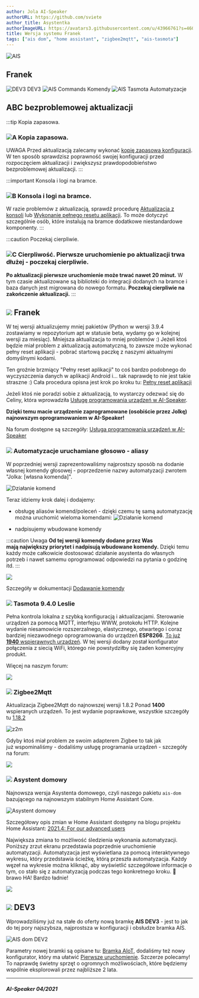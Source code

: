 ```yaml
---
author: Jola AI-Speaker
authorURL: https://github.com/sviete
author_title: Asystentka
authorImageURL: https://avatars3.githubusercontent.com/u/43966761?s=460&v=4
title: Wersja systemu Franek
tags: ["ais dom", "home assistant", "zigbee2mqtt", "ais-tasmota"]
---
```


<div class="IntroAisBlogMenu" >
<div>

![AIS](/img/en/blog/202104/franek.png)

</div>

<h2>Franek</h2>

</div>

![DEV3](/img/en/blog/202104/dev3.png) DEV3 ![AIS Commands](/img/en/blog/202104/commands.png) Komendy ![AIS Tasmota](/img/en/blog/202104/robot.png) Automatyzacje

<!--truncate-->


## ABC bezproblemowej aktualizacji

:::tip Kopia zapasowa.
### ![A](/img/en/blog/202009/alpha-a-circle.png) Kopia zapasowa.

UWAGA Przed aktualizacją zalecamy wykonać [kopię zapasową konfiguracji](/docs/ais_bramka_configuration_software#kopia-zapasowa-konfiguracji). W ten sposób sprawdzisz poprawność swojej konfiguracji przed rozpoczęciem aktualizacji i zwiększysz prawdopodobieństwo bezproblemowej aktualizacji.
:::

:::important Konsola i logi na bramce.
### ![B](/img/en/blog/202009/alpha-b-circle.png) Konsola i logi na bramce.

W razie problemów z aktualizacją, sprawdź procedurę [Aktualizacja z konsoli](/docs/ais_bramka_update_manual) lub [Wykonanie pełnego resetu aplikacji](/docs/ais_bramka_reset_ais_step_by_step).
To może dotyczyć szczególnie osób, które instalują na bramce dodatkowe niestandardowe komponenty.
:::

:::caution Poczekaj cierpliwie.
### ![C](/img/en/blog/202009/alpha-c-circle.png) Cierpliwość. Pierwsze uruchomienie po aktualizacji trwa dłużej - poczekaj cierpliwie.

 **Po aktualizacji pierwsze uruchomienie może trwać nawet 20 minut.**
 W tym czasie aktualizowane są biblioteki do integracji dodanych na bramce i baza danych jest migrowana do nowego formatu.
 **Poczekaj cierpliwie na zakończenie aktualizacji.**
:::



## ![](/img/en/blog/202104/franek.png) Franek


W tej wersji aktualizujemy mniej pakietów (Python w wersji 3.9.4 zostawiamy w repozytorium apt w statusie beta, wydamy go w kolejnej wersji za miesiąc).
Mniejsza aktualizacja to mniej problemów :) Jeżeli ktoś będzie miał problem z aktualizacją automatyczną, to zawsze może wykonać pełny reset aplikacji - pobrać startową paczkę z naszymi aktualnymi domyślnymi kodami.

Ten groźnie brzmiący "Pełny reset aplikacji" to coś bardzo podobnego do wyczyszczenia danych w aplikacji Android i... tak naprawdę to nie jest takie straszne :) 
Cała procedura opisna jest krok po kroku tu: [Pełny reset aplikacji](/docs/ais_bramka_reset_ais_step_by_step)


Jeżeli ktoś nie poradzi sobie z aktualizacją, to wystarczy odezwać się do Celiny, która wprowadziła [Usługę programowania urządzeń w AI-Speaker](https://ai-speaker.discourse.group/t/usluga-programowania-urzadzen-w-ai-speaker/1368).

**Dzięki temu macie urządzenie zaprogramowane (osobiście przez Jolkę) najnowszym oprogramowaniem w AI-Speaker!**

Na forum dostępne są szczegóły: [Usługa programowania urządzeń w AI-Speaker](https://ai-speaker.discourse.group/t/usluga-programowania-urzadzen-w-ai-speaker/1368)



### ![](/img/en/blog/202104/commands.png) Automatyzacje uruchamiane głosowo - aliasy

W poprzedniej wersji zaprezentowaliśmy najprostszy sposób na dodanie własnej komendy głosowej - poprzedzenie nazwy automatyzacji zwrotem "Jolka: [własna komenda]".

![Działanie komend](/img/en/frontend/jolka-assistant-automation.jpeg)

Teraz idziemy krok dalej i dodajemy:

- obsługę aliasów komend/poleceń - dzięki czemu tę samą automatyzację można uruchomić wieloma komendami:
![Działanie komend](/img/en/frontend/jolka-assistant-automation-aliases.jpeg)

- nadpisujemy wbudowane komendy

:::caution Uwaga
**Od tej wersji komendy dodane przez Was mają największy priorytet i nadpisują wbudowane komendy.**
Dzięki temu każdy może całkowicie dostosować działanie asystenta do własnych potrzeb i nawet samemu oprogramować odpowiedzi na pytania o godzinę itd. 
:::

![](/img/en/blog/202104/kot1.jpeg)


Szczegóły w dokumentacji [Dodawanie komendy](/docs/ais_app_assistent_add_command/)


### ![](/img/en/blog/202104/robot.png) Tasmota 9.4.0 Leslie


Pełna kontrola lokalna z szybką konfiguracją i aktualizacjami. Sterowanie urządzeń za pomocą MQTT, interfejsu WWW, protokołu HTTP. 
Kolejne wydanie niesamowicie rozszerzalnego, elastycznego, otwartego i coraz bardziej niezawodnego oprogramowania do urządzeń **ESP8266**.
[To już **1940** wspierawnych urządzeń](https://templates.blakadder.com/index.html).
W tej wersji dodany został konfigurator połączenia z siecią WiFi, którego nie powstydziłby się żaden komercyjny produkt.

Więcej na naszym forum: 

[![](/img/en/blog/202104/tasmota.jpeg)](https://ai-speaker.discourse.group/t/tasmota-v9-4-0-leslie/1703)




### ![](/img/en/blog/202102/honeybee.png) Zigbee2Mqtt


Aktualizacja Zigbee2Mqtt do najnowszej wersji 1.8.2 Ponad **1400** wspieranych urządzeń. 
To jest wydanie poprawkowe, wszystkie szczegóły tu [1.18.2](https://github.com/Koenkk/zigbee2mqtt/releases/tag/1.18.2)

![z2m](/img/en/blog/202103/z2m.png)


Gdyby ktoś miał problem ze swoim adapterem Zigbee to tak jak już wspominaliśmy - dodaliśmy usługę programania urządzeń - szczegóły na forum:

 [![](/img/en/blog/202102/ais_devices_suport.png)](https://ai-speaker.discourse.group/t/usluga-programowania-urzadzen-w-ai-speaker/1368)



### ![](/img/en/blog/202101/hass.png) Asystent domowy

Najnowsza wersja Asystenta domowego, czyli naszego pakietu ``ais-dom`` bazującego na najnowszym stabilnym Home Assistant Core.

![Asystent domowy](/img/en/blog/202104/social.png)

Szczegółowy opis zmian w Home Assistant dostępny na blogu projektu Home Assistant: [2021.4: For our advanced users](https://www.home-assistant.io/blog/2021/04/07/release-20214/)

Największa zmiana to możliwość śledzienia wykonania automatyzacji. Poniższy zrzut ekranu przedstawia poprzednie uruchomienie automatyzacji. Automatyzacja jest wyświetlana za pomocą interaktywnego wykresu, który przedstawia ścieżkę, którą przeszła automatyzacja. Każdy węzeł na wykresie można kliknąć, aby wyświetlić szczegółowe informacje o tym, co stało się z automatyzacją podczas tego konkretnego kroku. 👏 brawo HA! Bardzo ładnie! 

![](/img/en/blog/202104/trace.jpeg)



## ![](/img/en/blog/202103/dev3.png) DEV3

Wprowadziliśmy już na stałe do oferty nową bramkę **AIS DEV3** - jest to jak do tej pory najszybsza, najprostsza w konfiguracji i obsłudze bramka AIS.

![AIS dom DEV2](/img/en/bramka/ais_dev3_in_box.jpg)


Parametry nowej bramki są opisane tu: [Bramka AIoT](/docs/ais_bramka_index), dodaliśmy też nowy konfigurator, który ma ułatwić [Pierwsze uruchomienie](/docs/ais_bramka_first_run_the_gate).
Szczerze polecamy! To naprawdę świetny sprzęt o ogromnych możliwościach, które będziemy wspólnie eksplorowali przez najbliższe 2 lata. 

-------

##### AI-Speaker 04/2021
